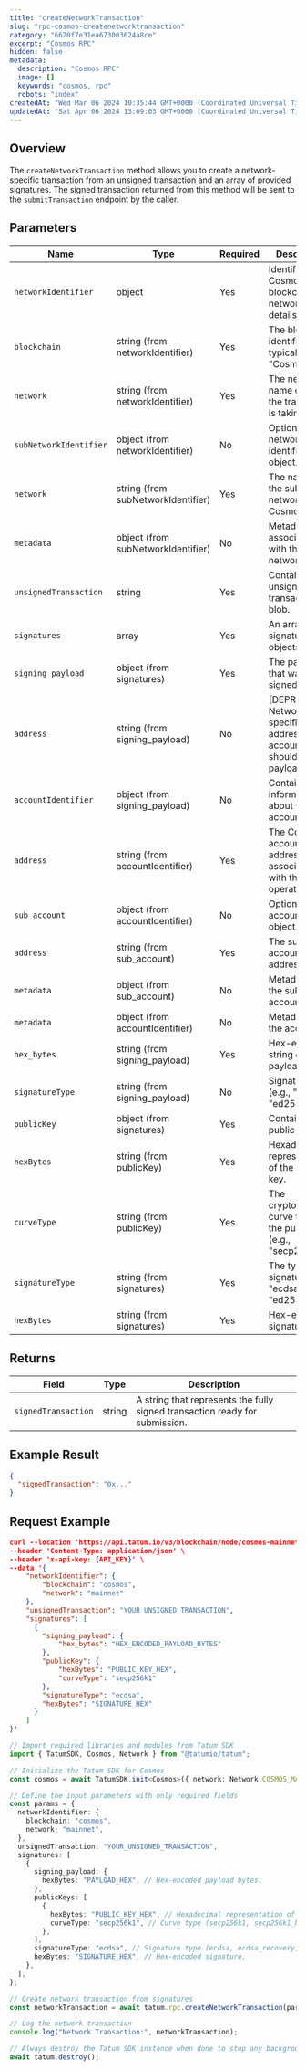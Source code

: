 ```yaml
---
title: "createNetworkTransaction"
slug: "rpc-cosmos-createnetworktransaction"
category: "6620f7e31ea673003624a8ce"
excerpt: "Cosmos RPC"
hidden: false
metadata:
  description: "Cosmos RPC"
  image: []
  keywords: "cosmos, rpc"
  robots: "index"
createdAt: "Wed Mar 06 2024 10:35:44 GMT+0000 (Coordinated Universal Time)"
updatedAt: "Sat Apr 06 2024 13:09:03 GMT+0000 (Coordinated Universal Time)"
---
```


## Overview

The `createNetworkTransaction` method allows you to create a network-specific transaction from an unsigned transaction and an array of provided signatures. The signed transaction returned from this method will be sent to the `submitTransaction` endpoint by the caller.

## Parameters

| Name                   | Type                               | Required | Description                                                                        |
| ---------------------- | ---------------------------------- | -------- | ---------------------------------------------------------------------------------- |
| `networkIdentifier`    | object                             | Yes      | Identifies the Cosmos blockchain and network details.                              |
| `blockchain`           | string (from networkIdentifier)    | Yes      | The blockchain identifier, typically "Cosmos".                                     |
| `network`              | string (from networkIdentifier)    | Yes      | The network name on which the transaction is taking place.                         |
| `subNetworkIdentifier` | object (from networkIdentifier)    | No       | Optional sub-network identifier object.                                            |
| `network`              | string (from subNetworkIdentifier) | Yes      | The name of the sub-network within Cosmos.                                         |
| `metadata`             | object (from subNetworkIdentifier) | No       | Metadata associated with the sub-network.                                          |
| `unsignedTransaction`  | string                             | Yes      | Contains the unsigned transaction blob.                                            |
| `signatures`           | array                              | Yes      | An array of signature objects.                                                     |
| `signing_payload`      | object (from signatures)           | Yes      | The payload that was signed.                                                       |
| `address`              | string (from signing_payload)      | No       | [DEPRECATED] Network-specific address of the account that should sign the payload. |
| `accountIdentifier`    | object (from signing_payload)      | No       | Contains information about the account.                                            |
| `address`              | string (from accountIdentifier)    | Yes      | The Cosmos account address associated with the operation.                          |
| `sub_account`          | object (from accountIdentifier)    | No       | Optional sub-account object.                                                       |
| `address`              | string (from sub_account)          | Yes      | The sub-account address.                                                           |
| `metadata`             | object (from sub_account)          | No       | Metadata for the sub-account.                                                      |
| `metadata`             | object (from accountIdentifier)    | No       | Metadata for the account.                                                          |
| `hex_bytes`            | string (from signing_payload)      | Yes      | Hex-encoded string of the payload bytes.                                           |
| `signatureType`        | string (from signing_payload)      | No       | Signature type (e.g., "ecdsa", "ed25519").                                         |
| `publicKey`            | object (from signatures)           | Yes      | Contains the public key.                                                           |
| `hexBytes`             | string (from publicKey)            | Yes      | Hexadecimal representation of the public key.                                      |
| `curveType`            | string (from publicKey)            | Yes      | The cryptographic curve type of the public key (e.g., "secp256k1").                |
| `signatureType`        | string (from signatures)           | Yes      | The type of signature (e.g., "ecdsa", "ed25519").                                  |
| `hexBytes`             | string (from signatures)           | Yes      | Hex-encoded signature.                                                             |

## Returns

| Field               | Type   | Description                                                                 |
| ------------------- | ------ | --------------------------------------------------------------------------- |
| `signedTransaction` | string | A string that represents the fully signed transaction ready for submission. |

## Example Result

```json
{
  "signedTransaction": "0x..."
}
```

## Request Example

```json
curl --location 'https://api.tatum.io/v3/blockchain/node/cosmos-mainnet/construction/combine' \
--header 'Content-Type: application/json' \
--header 'x-api-key: {API_KEY}' \
--data '{
    "networkIdentifier": {
        "blockchain": "cosmos",
        "network": "mainnet"
    },
    "unsignedTransaction": "YOUR_UNSIGNED_TRANSACTION",
    "signatures": [
      {
        "signing_payload": {
            "hex_bytes": "HEX_ENCODED_PAYLOAD_BYTES"
        },
        "publicKey": {
            "hexBytes": "PUBLIC_KEY_HEX",
            "curveType": "secp256k1"
        },
        "signatureType": "ecdsa",
        "hexBytes": "SIGNATURE_HEX"
      }
    ]
}'
```
```typescript
// Import required libraries and modules from Tatum SDK
import { TatumSDK, Cosmos, Network } from "@tatumio/tatum";

// Initialize the Tatum SDK for Cosmos
const cosmos = await TatumSDK.init<Cosmos>({ network: Network.COSMOS_MAINNET });

// Define the input parameters with only required fields
const params = {
  networkIdentifier: {
    blockchain: "cosmos",
    network: "mainnet",
  },
  unsignedTransaction: "YOUR_UNSIGNED_TRANSACTION",
  signatures: [
    {
      signing_payload: {
        hexBytes: "PAYLOAD_HEX", // Hex-encoded payload bytes.
      },
      publicKeys: [
        {
          hexBytes: "PUBLIC_KEY_HEX", // Hexadecimal representation of the public key.
          curveType: "secp256k1", // Curve type (secp256k1, secp256k1_bip340, secp256r1, edwards25519, tweedle, pallas).
        },
      ],
      signatureType: "ecdsa", // Signature type (ecdsa, ecdsa_recovery, ed25519, schnorr_1, schnorr_bip340, schnorr_poseidon).
      hexBytes: "SIGNATURE_HEX", // Hex-encoded signature.
    },
  ],
};

// Create network transaction from signatures
const networkTransaction = await tatum.rpc.createNetworkTransaction(params);

// Log the network transaction
console.log("Network Transaction:", networkTransaction);

// Always destroy the Tatum SDK instance when done to stop any background processes
await tatum.destroy();
```
